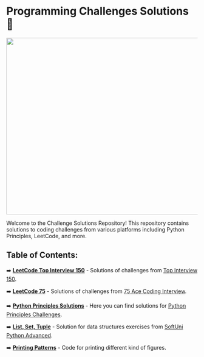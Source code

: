 # Programming Challenges Solutions 🐍

<img src="https://github.com/pgnikolov/python-programming-challenges-/assets/151896883/5a9bb4a3-0009-437d-8501-ec31a23f0642" width="828" height="464"/>

Welcome to the Challenge Solutions Repository! This repository contains solutions to coding challenges from various platforms including Python Principles, LeetCode, and more.

## Table of Contents:

➡️ [**LeetCode Top Interview 150**](https://github.com/pgnikolov/python-programming-challenges-/tree/main/LeetCode-150) - Solutions of challenges from [Top Interview 150](https://leetcode.com/studyplan/top-interview-150/).

➡️ [**LeetCode 75**](https://github.com/pgnikolov/python-programming-challenges-/tree/main/LeetCode-75) - Solutions of challenges from [75 Ace Coding Interview](https://leetcode.com/studyplan/leetcode-75/). 

➡️ [**Python Principles Solutions**](https://github.com/pgnikolov/python-programming-challenges-/tree/main/python-principles) - Here you can find solutions for [Python Principles Challenges](https://pythonprinciples.com/challenges/).

➡️ [**List, Set, Tuple**](https://github.com/pgnikolov/python-programming-challenges-/tree/main/list-set-tuple) - Solution for data structures exercises from [SoftUni Python Advanced](https://softuni.bg/modules/74/python-advanced/1495).

➡️ [**Printing Patterns**](https://github.com/pgnikolov/python-programming-challenges-/tree/main/draw-patterns) - Code for printing different kind of figures.
